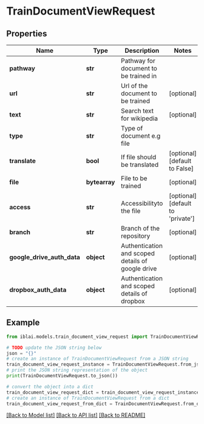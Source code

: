 # TrainDocumentViewRequest


## Properties

Name | Type | Description | Notes
------------ | ------------- | ------------- | -------------
**pathway** | **str** | Pathway for document to be trained in | 
**url** | **str** | Url of the document to be trained | [optional] 
**text** | **str** | Search text for wikipedia | [optional] 
**type** | **str** | Type of document e.g file | 
**translate** | **bool** | If file should be translated | [optional] [default to False]
**file** | **bytearray** | File to be trained | [optional] 
**access** | **str** | Accessibilityto the file | [optional] [default to 'private']
**branch** | **str** | Branch of the repository | [optional] 
**google_drive_auth_data** | **object** | Authentication and scoped details of google drive | [optional] 
**dropbox_auth_data** | **object** | Authentication and scoped details of dropbox | [optional] 

## Example

```python
from iblai.models.train_document_view_request import TrainDocumentViewRequest

# TODO update the JSON string below
json = "{}"
# create an instance of TrainDocumentViewRequest from a JSON string
train_document_view_request_instance = TrainDocumentViewRequest.from_json(json)
# print the JSON string representation of the object
print(TrainDocumentViewRequest.to_json())

# convert the object into a dict
train_document_view_request_dict = train_document_view_request_instance.to_dict()
# create an instance of TrainDocumentViewRequest from a dict
train_document_view_request_from_dict = TrainDocumentViewRequest.from_dict(train_document_view_request_dict)
```
[[Back to Model list]](../README.md#documentation-for-models) [[Back to API list]](../README.md#documentation-for-api-endpoints) [[Back to README]](../README.md)



